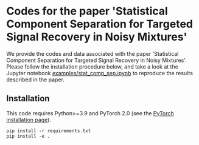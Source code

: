 # Codes for the paper 'Statistical Component Separation for Targeted Signal Recovery in Noisy Mixtures'

We provide the codes and data associated with the paper 'Statistical Component Separation for Targeted Signal Recovery in Noisy Mixtures'. Please follow the installation procedure below, and take a look at the Jupyter notebook [examples/stat_comp_sep.ipynb](examples/stat_comp_sep.ipynb) to reproduce the results described in the paper.

## Installation

This code requires Python>=3.9 and PyTorch 2.0 (see the [PyTorch installation page](https://pytorch.org/get-started/locally/)).

```
pip install -r requirements.txt
pip install -e .
```
